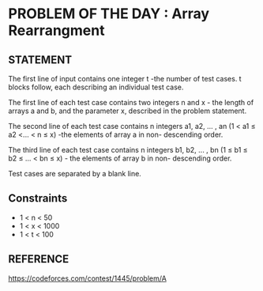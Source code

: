 # PROBLEM OF THE DAY : Array Rearrangment

## STATEMENT 

The first line of input contains one integer t -the number of test cases. t blocks follow, each describing an individual test
case.<br>

The first line of each test case contains two integers n and x - the length of arrays a and b, and the
parameter x, described in the problem statement.<br>

The second line of each test case contains n integers a1, a2, ... , an (1 < a1 ≤ a2 <... < n ≤ x) -the elements of array a in non-
descending order.<br>

The third line of each test case contains n integers b1, b2, ... , bn (1 ≤ b1 ≤ b2 ≤ ... < bn ≤ x) - the elements of array b in non-
descending order.<br>

Test cases are separated by a blank line.

## Constraints

* 1 < n < 50
* 1 < x < 1000
* 1 < t < 100

## REFERENCE

https://codeforces.com/contest/1445/problem/A